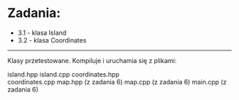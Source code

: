 # Zadania:
- 3.1 - klasa Island
- 3.2 - klasa Coordinates
___

Klasy przetestowane.
Kompiluje i uruchamia się z plikami:

island.hpp
island.cpp
coordinates.hpp  
coordinates.cpp 
map.hpp (z zadania 6)
map.cpp (z zadania 6)
main.cpp (z zadania 6)
